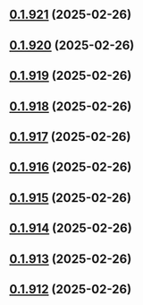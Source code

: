 ## [0.1.921](https://github.com/binary-braids/terraform-oracle/compare/v0.1.920...v0.1.921) (2025-02-26)



## [0.1.920](https://github.com/binary-braids/terraform-oracle/compare/v0.1.919...v0.1.920) (2025-02-26)



## [0.1.919](https://github.com/binary-braids/terraform-oracle/compare/v0.1.918...v0.1.919) (2025-02-26)



## [0.1.918](https://github.com/binary-braids/terraform-oracle/compare/v0.1.917...v0.1.918) (2025-02-26)



## [0.1.917](https://github.com/binary-braids/terraform-oracle/compare/v0.1.916...v0.1.917) (2025-02-26)



## [0.1.916](https://github.com/binary-braids/terraform-oracle/compare/v0.1.915...v0.1.916) (2025-02-26)



## [0.1.915](https://github.com/binary-braids/terraform-oracle/compare/v0.1.914...v0.1.915) (2025-02-26)



## [0.1.914](https://github.com/binary-braids/terraform-oracle/compare/v0.1.913...v0.1.914) (2025-02-26)



## [0.1.913](https://github.com/binary-braids/terraform-oracle/compare/v0.1.912...v0.1.913) (2025-02-26)



## [0.1.912](https://github.com/binary-braids/terraform-oracle/compare/v0.1.911...v0.1.912) (2025-02-26)




